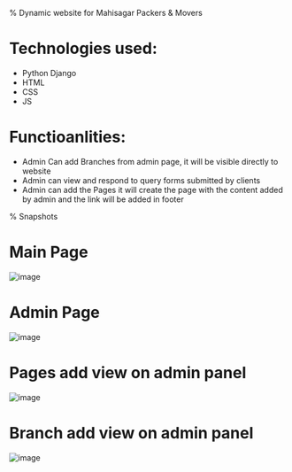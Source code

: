 % Dynamic website for Mahisagar Packers & Movers 

# Technologies used:
  - Python Django
  - HTML
  - CSS
  - JS

# Functioanlities:
  - Admin Can add Branches from admin page, it will be visible directly to website
  - Admin can view and respond to query forms submitted by clients
  - Admin can add the Pages it will create the page with the content added by admin and the link will be added in footer

% Snapshots

# Main Page
![image](https://github.com/ravi-patel57144/mahisagarpackersandmovers.com/assets/111125824/660278b8-4990-41b0-94fb-745d8c92f671)


# Admin Page
![image](https://github.com/ravi-patel57144/mahisagarpackersandmovers.com/assets/111125824/f849a0c8-dda0-46fd-801a-0e4e22db26a9)

# Pages add view on admin panel
![image](https://github.com/ravi-patel57144/mahisagarpackersandmovers.com/assets/111125824/9949d62b-01a8-41b2-a746-5c0795772ca1)

# Branch add view on admin panel
![image](https://github.com/ravi-patel57144/mahisagarpackersandmovers.com/assets/111125824/44b348e4-d8c7-4578-85b5-33e68233a00d)

